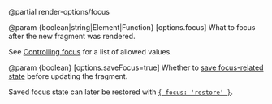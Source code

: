@partial render-options/focus

@param {boolean|string|Element|Function} [options.focus]
  What to focus after the new fragment was rendered.

  See [Controlling focus](/focus) for a list of allowed values.

@param {boolean} [options.saveFocus=true]
  Whether to [save focus-related state](/up.viewport.saveFocus) before updating the fragment.

  Saved focus state can later be restored with [`{ focus: 'restore' }`](/focus#restoring-focus).
